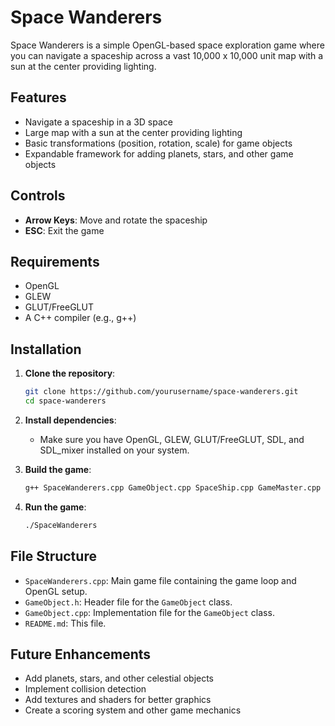 # Space Wanderers

Space Wanderers is a simple OpenGL-based space exploration game where you can navigate a spaceship across a vast 10,000 x 10,000 unit map with a sun at the center providing lighting.

## Features

- Navigate a spaceship in a 3D space
- Large map with a sun at the center providing lighting
- Basic transformations (position, rotation, scale) for game objects
- Expandable framework for adding planets, stars, and other game objects

## Controls

- **Arrow Keys**: Move and rotate the spaceship
- **ESC**: Exit the game

## Requirements

- OpenGL
- GLEW
- GLUT/FreeGLUT
- A C++ compiler (e.g., g++)

## Installation

1. **Clone the repository**:
    ```sh
    git clone https://github.com/yourusername/space-wanderers.git
    cd space-wanderers
    ```

2. **Install dependencies**:
   - Make sure you have OpenGL, GLEW, GLUT/FreeGLUT, SDL, and SDL_mixer installed on your system.

3. **Build the game**:
    ```sh
    g++ SpaceWanderers.cpp GameObject.cpp SpaceShip.cpp GameMaster.cpp Planet.cpp EnemyShip.cpp UI_Functions.cpp FireBullet.cpp -o SpaceWanderers -lopengl32 -lglew32 -lfreeglut -lglu32 -lSDL2 - lSDL2_mixer -I src/include -L src/lib -m64

    ```

4. **Run the game**:
    ```sh
    ./SpaceWanderers
    ```

## File Structure

- `SpaceWanderers.cpp`: Main game file containing the game loop and OpenGL setup.
- `GameObject.h`: Header file for the `GameObject` class.
- `GameObject.cpp`: Implementation file for the `GameObject` class.
- `README.md`: This file.

## Future Enhancements

- Add planets, stars, and other celestial objects
- Implement collision detection
- Add textures and shaders for better graphics
- Create a scoring system and other game mechanics
